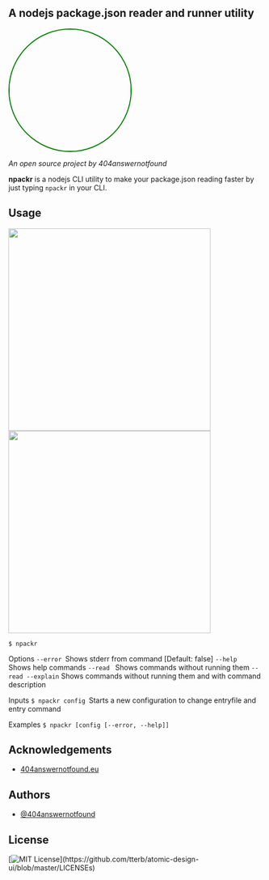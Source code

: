 
## A nodejs package.json reader and runner utility

 <img width="240" align="center" style="display: inline-block; border: 2px solid green; border-radius: 50%" src="https://404answernotfound.eu/_next/image?url=%2Fstatic%2Fimages%2F404answernotfounddarktheme.png&w=128&q=75">

_An open source project by 404answernotfound_

**npackr** is a nodejs CLI utility to make your package.json reading faster by just typing ```npackr``` in your CLI.

## Usage
 
<img width="400" align="center" src="https://raw.githubusercontent.com/404answernotfound/npackr/main/public/npackr.png">

<img width="400" align="center" src="https://raw.githubusercontent.com/404answernotfound/npackr/main/public/stdout.png">

 ```$ npackr```

Options
 ``` --error  ```Shows stderr from command [Default: false]
 ```--help ```  Shows help commands
 ```--read ``` Shows commands without running them
 ```--read --explain``` Shows commands without running them and with command description

Inputs
```$ npackr config ```Starts a new configuration to change entryfile and entry command

Examples
  ```$ npackr [config [--error, --help]]```

## Acknowledgements

 - [404answernotfound.eu](https://404answernotfound.eu)

## Authors

- [@404answernotfound](https://github.com/404answernotfound)


## License

[![MIT License](https://img.shields.io/apm/l/atomic-design-ui.svg?)](https://github.com/tterb/atomic-design-ui/blob/master/LICENSEs)
